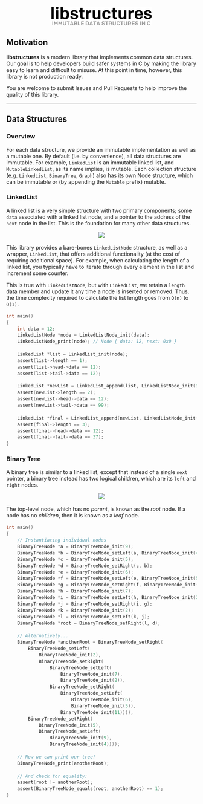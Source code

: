 <p align="center">
    <img src="./assets/logo.svg" height="50px">
</p>

## Motivation

**libstructures** is a modern library that implements common data structures. Our goal is to help developers build safer systems in C by making the library easy to learn and difficult to misuse. At this point in time, however, this library is not production ready.

You are welcome to submit Issues and Pull Requests to help improve the quality of this library.

---

## Data Structures

### Overview

For each data structure, we provide an immutable implementation as well as a mutable one. By default (i.e. by convenience), all data structures are immutable. For example, `LinkedList` is an immutable linked list, and `MutableLinkedList`, as its name implies, is mutable. Each collection structure (e.g. `LinkedList`, `BinaryTree`, `Graph`) also has its own Node structure, which can be immutable or (by appending the `Mutable` prefix) mutable.

### LinkedList

A linked list is a very simple structure with two primary components; some `data` associated with a linked list node, and a pointer to the address of the `next` node in the list. This is the foundation for many other data structures.

<p align="center">
    <img src="https://upload.wikimedia.org/wikipedia/commons/6/6d/Singly-linked-list.svg">
</p>

This library provides a bare-bones `LinkedListNode` structure, as well as a wrapper, `LinkedList`, that offers additional functionality (at the cost of requiring additional space). For example, when calculating the length of a linked list, you typically have to iterate through every element in the list and increment some counter.

This is true with `LinkedListNode`, but with `LinkedList`, we retain a `length` data member and update it any time a node is inserted or removed. Thus, the time complexity required to calculate the list length goes from `O(n)` to `O(1)`.

```c
int main()
{
    int data = 12;
    LinkedListNode *node = LinkedListNode_init(data);
    LinkedListNode_print(node); // Node { data: 12, next: 0x0 }

    LinkedList *list = LinkedList_init(node);
    assert(list->length == 1);
    assert(list->head->data == 12);
    assert(list->tail->data == 12);

    LinkedList *newList = LinkedList_append(list, LinkedListNode_init(99));
    assert(newList->length == 2);
    assert(newList->head->data == 12);
    assert(newList->tail->data == 99);

    LinkedList *final = LinkedList_append(newList, LinkedListNode_init(37));
    assert(final->length == 3);
    assert(final->head->data == 12);
    assert(final->tail->data == 37);
}
```

### Binary Tree

A binary tree is similar to a linked list, except that instead of a single `next` pointer,
a binary tree instead has two logical children, which are its `left` and `right` nodes.

<p align="center">
    <img src="https://upload.wikimedia.org/wikipedia/commons/f/f7/Binary_tree.svg">
</p>

The top-level node, which has no _parent_, is known as the _root_ node. If a node has no
_children_, then it is known as a _leaf_ node.

```c
int main()
{
    // Instantiating individual nodes
    BinaryTreeNode *a = BinaryTreeNode_init(9);
    BinaryTreeNode *b = BinaryTreeNode_setLeft(a, BinaryTreeNode_init(4));
    BinaryTreeNode *c = BinaryTreeNode_init(5);
    BinaryTreeNode *d = BinaryTreeNode_setRight(c, b);
    BinaryTreeNode *e = BinaryTreeNode_init(6);
    BinaryTreeNode *f = BinaryTreeNode_setLeft(e, BinaryTreeNode_init(5));
    BinaryTreeNode *g = BinaryTreeNode_setRight(f, BinaryTreeNode_init(11));
    BinaryTreeNode *h = BinaryTreeNode_init(7);
    BinaryTreeNode *i = BinaryTreeNode_setLeft(h, BinaryTreeNode_init(2));
    BinaryTreeNode *j = BinaryTreeNode_setRight(i, g);
    BinaryTreeNode *k = BinaryTreeNode_init(2);
    BinaryTreeNode *l = BinaryTreeNode_setLeft(k, j);
    BinaryTreeNode *root = BinaryTreeNode_setRight(l, d);

    // Alternatively...
    BinaryTreeNode *anotherRoot = BinaryTreeNode_setRight(
        BinaryTreeNode_setLeft(
            BinaryTreeNode_init(2),
            BinaryTreeNode_setRight(
                BinaryTreeNode_setLeft(
                    BinaryTreeNode_init(7),
                    BinaryTreeNode_init(2)),
                BinaryTreeNode_setRight(
                    BinaryTreeNode_setLeft(
                        BinaryTreeNode_init(6),
                        BinaryTreeNode_init(5)),
                    BinaryTreeNode_init(11)))),
        BinaryTreeNode_setRight(
            BinaryTreeNode_init(5),
            BinaryTreeNode_setLeft(
                BinaryTreeNode_init(9),
                BinaryTreeNode_init(4))));

    // Now we can print our tree!
    BinaryTreeNode_print(anotherRoot);

    // And check for equality:
    assert(root != anotherRoot);
    assert(BinaryTreeNode_equals(root, anotherRoot) == 1);
}
```
